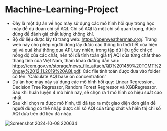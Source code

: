 # Machine-Learning-Project
- Đây là một dự án về học máy sử dụng các mô hình hồi quy trong học máy để dự đoán chỉ số AQI. Chỉ số AQI là một chỉ số quan trọng, được dùng để đánh giá chất lượng không khí.
- Bộ dữ liệu được lấy từ trang web: https://openweathermap.org/. Trang web này cho phép người dùng lấy được các thông tin thời tiết của hiện tại và quá khứ thông qua API, tuy nhiên, trong tập dữ liệu gốc chỉ có nồng độ của các chất, nên tôi đã tính toán giá trị AQI của từng chất theo thang tính của Việt Nam, tham khảo đường dẫn sau: https://cem.gov.vn/storage/news_file_attach/QD%201459%20TCMT%20ngay%2012.11.2019%20AQI.pdf. Các file tính toán được đưa vào folder có tên: 'Calculate AQI base on concentration'
- Dự án học máy này sử dụng các mô hình hồi quy: Linear Regression, Decision Tree Regressor, Random Forest Regressor và XGBRegressor. Sau khi huấn luyện 4 mô hình này, sẽ chọn ra 1 mô hình có hiệu suất cao nhất
- Sau khi chọn ra được mô hình, tôi đã tạo ra một giao diện đơn giản để người dùng có thể nhập được chỉ số AQI của từng chất và hiển thị chỉ số AQI dựa trên dữ liệu đã nhập.

![Screenshot 2024-10-08 220634](https://github.com/user-attachments/assets/8fc53fb6-32b2-4bd5-a7be-ae50df8db63e)
